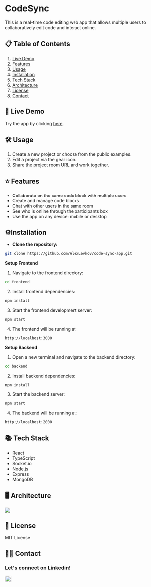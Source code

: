 # CodeSync

This is a real-time code editing web app that allows multiple users to collaboratively edit code and interact online.

## 📋 Table of Contents

1. [Live Demo](#-live-demo)
2. [Features](#-features)
3. [Usage](#%EF%B8%8F-usage)
4. [Installation](#%EF%B8%8Finstallation)
5. [Tech Stack](#-tech-stack)
6. [Architecture](#%EF%B8%8F-architecture)
7. [License](#-license)
8. [Contact](#%EF%B8%8F-contact)
   
## 🚀 Live Demo

Try the app by clicking [here](https://codesync.alexlevkov.com/).

## 🛠️ Usage

1. Create a new project or choose from the public examples.
2. Edit a project via the gear icon.
3. Share the project room URL and work together.

## ⭐ Features

- Collaborate on the same code block with multiple users 
- Create and manage code blocks
- Chat with other users in the same room
- See who is online through the participants box
- Use the app on any device: mobile or desktop

## ⚙️Installation

- **Clone the repository:**
```bash
git clone https://github.com/AlexLevkov/code-sync-app.git
 ```
**Setup Frontend**

1. Navigate to the frontend directory:
```bash
cd frontend
```
2. Install frontend dependencies:
```bash
npm install
```
3. Start the frontend development server:
```bash
npm start
```
4. The frontend will be running at:
```bash
http://localhost:3000
```

**Setup Backend**

1. Open a new terminal and navigate to the backend directory:
```bash
cd backend
```
2. Install backend dependencies:
```bash
npm install
```
3. Start the backend server:
```bash
npm start
```
4. The backend will be running at:
```bash
http://localhost:2000
```

## 📚 Tech Stack

- React
- TypeScript
- Socket.io
- Node.js
- Express
- MongoDB
  
## 🖥️ Architecture

<img src="https://raw.githubusercontent.com/AlexLevkov/code-sync-app/main/Diagram.png" />

## 📃 License
MIT License

## 🙋‍♂️ Contact
<h3 align="left">Let's connect on Linkedin!</h3>
<a href="https://www.linkedin.com/in/alex-levkov/" target="blank">
<img align="center" src="https://raw.githubusercontent.com/rahuldkjain/github-profile-readme-generator/master/src/images/icons/Social/linked-in-alt.svg" alt="https://www.linkedin.com/in/alex-levkov/" height="20" width="20" /> 
</a>
